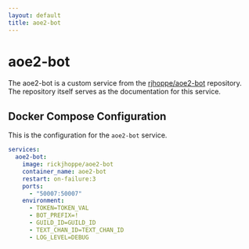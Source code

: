 ```yaml
---
layout: default
title: aoe2-bot
---
```


# aoe2-bot

The aoe2-bot is a custom service from the [rjhoppe/aoe2-bot](https://github.com/rjhoppe/aoe2-bot) repository. The repository itself serves as the documentation for this service.

## Docker Compose Configuration

This is the configuration for the `aoe2-bot` service.

```yaml
services:
  aoe2-bot:
    image: rickjhoppe/aoe2-bot
    container_name: aoe2-bot
    restart: on-failure:3
    ports:
      - "50007:50007"
    environment:
      - TOKEN=TOKEN_VAL
      - BOT_PREFIX=!
      - GUILD_ID=GUILD_ID
      - TEXT_CHAN_ID=TEXT_CHAN_ID
      - LOG_LEVEL=DEBUG
```
